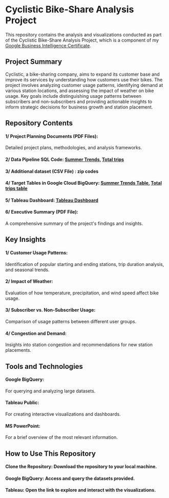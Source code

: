 # Cyclistic Bike-Share Analysis Project
This repository contains the analysis and visualizations conducted as part of the Cyclistic Bike-Share Analysis Project, which is a component of my [Google Business Intelligence Certificate](https://coursera.org/share/c4f4857aeaf61150279d9e74d63276fa).

## Project Summary
Cyclistic, a bike-sharing company, aims to expand its customer base and improve its services by understanding how customers use their bikes. The project involves analyzing customer usage patterns, identifying demand at various station locations, and assessing the impact of weather on bike usage. Key goals include distinguishing usage patterns between subscribers and non-subscribers and providing actionable insights to inform strategic decisions for business growth and station placement.

## Repository Contents
#### 1/ Project Planning Documents (PDF Files): 
Detailed project plans, methodologies, and analysis frameworks.
#### 2/ Data Pipeline SQL Code: [Summer Trends](https://console.cloud.google.com/bigquery?project=cyclistic-nyc-zip-codes&ws=!1m4!1m3!8m2!1s495492972980!2s3fe5d44fecbb4d2ea90d9c5929d16bbb), [Total trips](https://console.cloud.google.com/bigquery?project=cyclistic-nyc-zip-codes&ws=!1m4!1m3!8m2!1s495492972980!2sa465fe42dbae4d86907b8e6327fedc86)
#### 3/ Additional dataset (CSV File) : zip codes
#### 4/ Target Tables in Google Cloud BigQuery: [Summer Trends Table](https://console.cloud.google.com/bigquery?project=cyclistic-nyc-zip-codes&ws=!1m5!1m4!4m3!1scyclistic-nyc-zip-codes!2scyclistic_project!3sSummer%2520Trends), [Total trips table](https://console.cloud.google.com/bigquery?project=cyclistic-nyc-zip-codes&ws=!1m5!1m4!4m3!1scyclistic-nyc-zip-codes!2scyclistic_project!3stotal%2520trips%2520table-cyclistic%2520project)
#### 5/ Tableau Dashboard: [Tableau Dashboard](https://public.tableau.com/app/profile/ahmdlx/viz/CyclisticProject_17088918886290/Cyclistic)
#### 6/ Executive Summary (PDF File): 
A comprehensive summary of the project's findings and insights.

## Key Insights
#### 1/ Customer Usage Patterns: 
Identification of popular starting and ending stations, trip duration analysis, and seasonal trends.
#### 2/ Impact of Weather: 
Evaluation of how temperature, precipitation, and wind speed affect bike usage.
#### 3/ Subscriber vs. Non-Subscriber Usage: 
Comparison of usage patterns between different user groups.
#### 4/ Congestion and Demand: 
Insights into station congestion and recommendations for new station placements.

## Tools and Technologies
#### Google BigQuery: 
For querying and analyzing large datasets.
#### Tableau Public: 
For creating interactive visualizations and dashboards.
#### MS PowerPoint: 
For a brief overview of the most relevant information.

## How to Use This Repository
#### Clone the Repository: Download the repository to your local machine.
#### Google BigQuery: Access and query the datasets provided.
#### Tableau: Open the link to explore and interact with the visualizations.

